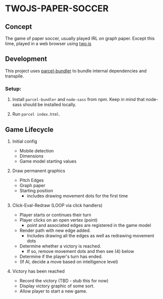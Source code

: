 # TWOJS-PAPER-SOCCER

## Concept

The game of paper soccer, usually played IRL on graph paper. Except this time, played in a web browser using [two.js](https://two.js.org/)

## Development

This project uses [parcel-bundler]() to bundle internal dependencies and transpile.

### Setup:

1. Install `parcel-bundler` and `node-sass` from npm. Keep in mind that node-sass should be installed locally.

2. Run `parcel index.html`.

## Game Lifecycle

1. Initial config

   - Mobile detection
   - Dimensions
   - Game model starting values

2. Draw permanent graphics

   - Pitch Edges
   - Graph paper
   - Starting position
     - includes drawing movement dots for the first time

3. Click-Eval-Redraw (LOOP via click handlers)

   - Player starts or continues their turn
   - Player clicks on an open vertex (point)
     - point and associated edges are registered in the game model
   - Render path with new edge added.
     - Includes drawing all the edges as well as redrawing movement dots
   - Determine whether a victory is reached.
     - If so, remove movement dots and then see (4) below
   - Determine if the player's turn has ended.
   - (If AI, decide a move based on intelligence level)

4. Victory has been reached
   - Record the victory (TBD - stub this for now)
   - Display victory graphic of some sort.
   - Allow player to start a new game.
